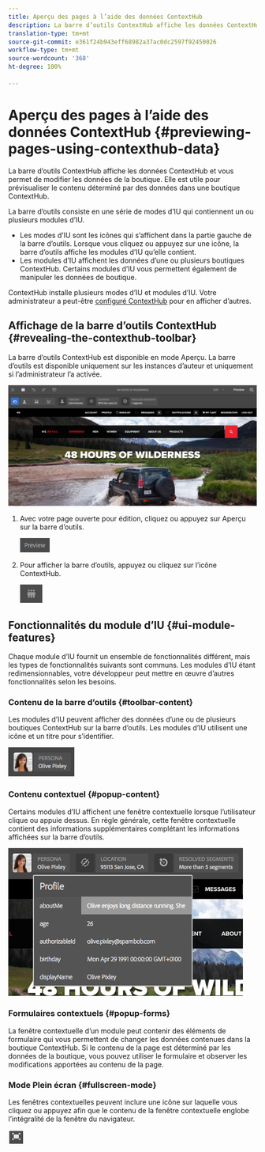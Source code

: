 ```yaml
---
title: Aperçu des pages à l’aide des données ContextHub
description: La barre d’outils ContextHub affiche les données ContextHub, vous permet de modifier les données de la boutique, et se révèle utile pour prévisualiser le contenu.
translation-type: tm+mt
source-git-commit: e361f24b943eff68982a37ac0dc2597f92450026
workflow-type: tm+mt
source-wordcount: '368'
ht-degree: 100%

---
```



# Aperçu des pages à l’aide des données ContextHub {#previewing-pages-using-contexthub-data}

La barre d’outils ContextHub affiche les données ContextHub et vous permet de modifier les données de la boutique. Elle est utile pour prévisualiser le contenu déterminé par des données dans une boutique ContextHub.

La barre d’outils consiste en une série de modes d’IU qui contiennent un ou plusieurs modules d’IU.

* Les modes d’IU sont les icônes qui s’affichent dans la partie gauche de la barre d’outils. Lorsque vous cliquez ou appuyez sur une icône, la barre d’outils affiche les modules d’IU qu’elle contient.
* Les modules d’IU affichent les données d’une ou plusieurs boutiques ContextHub. Certains modules d’IU vous permettent également de manipuler les données de boutique.

ContextHub installe plusieurs modes d’IU et modules d’IU. Votre administrateur a peut-être [configuré ContextHub](/help/implementing/developing/personalization/configuring-contexthub.md) pour en afficher d’autres.

## Affichage de la barre d’outils ContextHub {#revealing-the-contexthub-toolbar}

La barre d’outils ContextHub est disponible en mode Aperçu. La barre d’outils est disponible uniquement sur les instances d’auteur et uniquement si l’administrateur l’a activée.

![Barre d’outils ContextHub](/help/sites-cloud/authoring/assets/contexthub-toolbar.png)

1. Avec votre page ouverte pour édition, cliquez ou appuyez sur Aperçu sur la barre d’outils.

   ![Bouton Prévisualiser](/help/sites-cloud/authoring/assets/contexthub-preview-button.png)

1. Pour afficher la barre d’outils, appuyez ou cliquez sur l’icône ContextHub.

   ![Bouton ContextHub](/help/sites-cloud/authoring/assets/contexthub-button.png)

## Fonctionnalités du module d’IU {#ui-module-features}

Chaque module d’IU fournit un ensemble de fonctionnalités différent, mais les types de fonctionnalités suivants sont communs. Les modules d’IU étant redimensionnables, votre développeur peut mettre en œuvre d’autres fonctionnalités selon les besoins.

### Contenu de la barre d’outils  {#toolbar-content}

Les modules d’IU peuvent afficher des données d’une ou de plusieurs boutiques ContextHub sur la barre d’outils. Les modules d’IU utilisent une icône et un titre pour s’identifier.

![Icône personnages ContextHub](/help/sites-cloud/authoring/assets/contexthub-persona-button.png)

### Contenu contextuel {#popup-content}

Certains modules d’IU affichent une fenêtre contextuelle lorsque l’utilisateur clique ou appuie dessus. En règle générale, cette fenêtre contextuelle contient des informations supplémentaires complétant les informations affichées sur la barre d’outils.

![Informations sur le profil ContextHub](/help/sites-cloud/authoring/assets/contexthub-profile.png)

### Formulaires contextuels {#popup-forms}

La fenêtre contextuelle d’un module peut contenir des éléments de formulaire qui vous permettent de changer les données contenues dans la boutique ContextHub. Si le contenu de la page est déterminé par les données de la boutique, vous pouvez utiliser le formulaire et observer les modifications apportées au contenu de la page.

### Mode Plein écran  {#fullscreen-mode}

Les fenêtres contextuelles peuvent inclure une icône sur laquelle vous cliquez ou appuyez afin que le contenu de la fenêtre contextuelle englobe l’intégralité de la fenêtre du navigateur.

![Bouton Plein écran](/help/sites-cloud/authoring/assets/contexthub-fullscreen.png)
